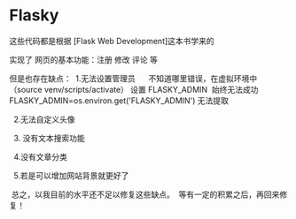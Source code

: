 Flasky
======

这些代码都是根据 [Flask Web Development]这本书学来的

实现了 网页的基本功能：注册 修改 评论 等

但是也存在缺点：
  1.无法设置管理员 
      不知道哪里错误，在虚拟环境中（source venv/scripts/activate） 设置 FLASKY_ADMIN  始终无法成功
      FLASKY_ADMIN=os.environ.get('FLASKY_ADMIN') 无法提取
      
   2.无法自定义头像
       
       
   3. 没有文本搜索功能
   
   4.没有文章分类
   
   5.若是可以增加网站背景就更好了
  
  总之，以我目前的水平还不足以修复这些缺点。
  等有一定的积累之后，再回来修复！
